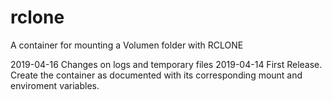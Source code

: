 # rclone

A container for mounting a Volumen folder with RCLONE

2019-04-16 Changes on logs and temporary files
2019-04-14 First Release. Create the container as documented with its corresponding mount and enviroment variables.
